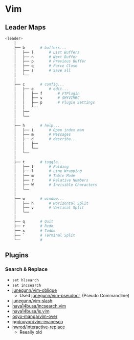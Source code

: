 # Vim #



## Leader Maps ##
```sh
<leader>
    │
    ├── b       # buffers...
    │   ├── l       # List Buffers
    │   ├── n       # Next Buffer
    │   ├── p       # Previous Buffer
    │   ├── q       # Force Close 
    │   ├── s       # Save all
    │   └── 
    │   
    ├── c       # config...
    │   ├── e       # edit...
    │   │   ├── f       # FTPlugin
    │   │   ├── v       # $MYVIMRC
    │   │   ├── p       # Plugin Settings
    │   │   └── 
    │   ├──
    │   └──   
    │  
    ├── h       # help...
    │   ├── i       # Open index.man
    │   ├── m       # Messages
    │   ├── d       # describe...
    │   │   ├── 
    │   │   └── 
    │   └── 
    │ 
    ├── t       # toggle...
    │   ├── f       # Folding
    │   ├── l       # Line Wrapping
    │   ├── m       # Table Mode
    │   ├── r       # Relative Numbers
    │   ├── W       # Invisible Characters
    │   └──  
    │ 
    ├── w       # window...
    │   ├── h       # Horizontal Split
    │   ├── v       # Vertical Split
    │   └──   
    │ 
    ├── q       # Quit 
    ├── r       # Redo
    ├── x       # Todos
    ├── `       # Terminal Split
    └──         # 

```

## Plugins ##

### Search & Replace ###
  - `set hlsearch`
  - `set incsearch`
  - [junegunn/vim-oblique](https://github.com/junegunn/vim-oblique)
    - Used [junegunn/vim-pseudocl](https://github.com/junegunn/vim-pseudocl), (Pseudo Commandline)
  - [junegunn/vim-slash](https://github.com/junegunn/vim-slash)
  - [haya14busa/incsearch.vim](https://github.com/haya14busa/incsearch.vim) 
  - [haya14busa/is.vim](https://github.com/haya14busa/is.vim)
  - [osyo-manga/vim-over](https://github.com/osyo-manga/vim-over)
  - [pgdouyon/vim-evanesco](https://github.com/pgdouyon/vim-evanesco)
  - [hwrod/interactive-replace](https://github.com/hwrod/interactive-replace)
    - Reeally old

